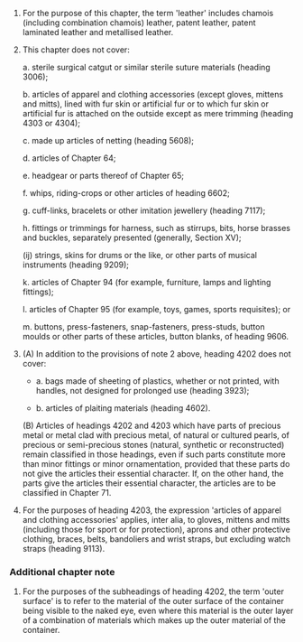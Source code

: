 1. For the purpose of this chapter, the term 'leather' includes chamois (including combination chamois) leather, patent leather, patent laminated leather and metallised leather.

2. This chapter does not cover:

    a. sterile surgical catgut or similar sterile suture materials (heading 3006);
    
    b. articles of apparel and clothing accessories (except gloves, mittens and mitts), lined with fur skin or artificial fur or to which fur skin or artificial fur is attached on the outside except as mere trimming (heading 4303 or 4304);

    c. made up articles of netting (heading 5608);
    
    d. articles of Chapter 64;
    
    e. headgear or parts thereof of Chapter 65;
    
    f. whips, riding-crops or other articles of heading 6602;
    
    g. cuff-links, bracelets or other imitation jewellery (heading 7117);
    
    h. fittings or trimmings for harness, such as stirrups, bits, horse brasses and buckles, separately presented (generally, Section XV);
    
    (ij) strings, skins for drums or the like, or other parts of musical instruments (heading 9209);
    
    k. articles of Chapter 94 (for example, furniture, lamps and lighting fittings);
    
    l. articles of Chapter 95 (for example, toys, games, sports requisites); or
    
    m. buttons, press-fasteners, snap-fasteners, press-studs, button moulds or other parts of these articles, button blanks, of heading 9606.

3. (A) In addition to the provisions of note 2 above, heading 4202 does not cover:

    - a. bags made of sheeting of plastics, whether or not printed, with handles, not designed for prolonged use (heading 3923);
    
    - b. articles of plaiting materials (heading 4602).
    
    (B) Articles of headings 4202 and 4203 which have parts of precious metal or metal clad with precious metal, of natural or cultured pearls, of precious or semi-precious stones (natural, synthetic or reconstructed) remain classified in those headings, even if such parts constitute more than minor fittings or minor ornamentation, provided that these parts do not give the articles their essential character. If, on the other hand, the parts give the articles their essential character, the articles are to be classified in Chapter 71.

4. For the purposes of heading 4203, the expression 'articles of apparel and clothing accessories' applies, inter alia, to gloves, mittens and mitts (including those for sport or for protection), aprons and other protective clothing, braces, belts, bandoliers and wrist straps, but excluding watch straps (heading 9113).

### Additional chapter note

1. For the purposes of the subheadings of heading 4202, the term 'outer surface' is to refer to the material of the outer surface of the container being visible to the naked eye, even where this material is the outer layer of a combination of materials which makes up the outer material of the container.
